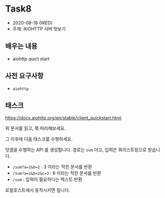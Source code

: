 # Task8

- 2020\-08\-18 (WED)
- 주제: AIOHTTP 서버 맛보기

## 배우는 내용

- aiohttp quict start

## 사전 요구사항

- `aiohttp`

## 태스크

https://docs.aiohttp.org/en/stable/client_quickstart.html

위 문서를 읽고, 쭉 따라해보세요.

그 이후에 다음 태스크를 수행하세요.

덧셈을 수행하는 API 를 생성합니다.
경로는 `sum` 이고, 입력은 쿼리스트링으로 받습니다.

- `/sum?a=1&b=2` : 3 이라는 적힌 문서를 반환
- `/sum?a=1&b=2&c=3` : 6 이라는 적힌 문서를 반환
- `/sum` : 입력이 필요하다는 텍스트 반환

로컬호스트에서 동작시키면 됩니다.
